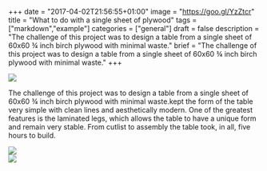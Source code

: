 +++
date = "2017-04-02T21:56:55+01:00"
image = "https://goo.gl/YzZtcr"
title = "What to do with a single sheet of plywood"
tags = ["markdown","example"]
categories = ["general"]
draft = false
description = "The challenge of this project was to design a table from a single sheet of 60x60 ¾ inch birch plywood with minimal waste."
brief = "The challenge of this project was to design a table from a single sheet of 60x60 ¾ inch birch plywood with minimal waste."
+++
<div class="space break">
<img src="https://goo.gl/NJVs76">
</div>

<p id="post-box" class="break">
  The challenge of this project was to design a table from a single sheet of 60x60 ¾ inch birch plywood with minimal waste.kept the form of the table very simple with clean lines and aesthetically modern. One of the greatest features is the laminated legs, which allows the table to have a unique form and remain very stable. From cutlist to assembly the table took, in all, five hours to build.
</p>

<div class="space break">
<img src="https://goo.gl/YzZtcr">
</div>
<div class="space break">
<img src="https://goo.gl/B24kF6">
</div>

